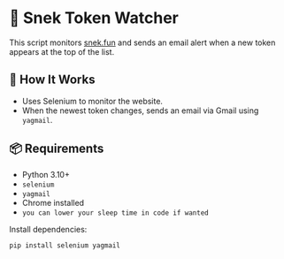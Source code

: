 # 🔔 Snek Token Watcher

This script monitors [snek.fun](https://www.snek.fun/) and sends an email alert when a new token appears at the top of the list.

## 🚀 How It Works

- Uses Selenium to monitor the website.
- When the newest token changes, sends an email via Gmail using `yagmail`.

## 📦 Requirements

- Python 3.10+
- `selenium`
- `yagmail`
- Chrome installed
- `you can lower your sleep time in code if wanted`

Install dependencies:
```bash
pip install selenium yagmail

